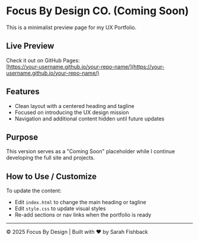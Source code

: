 # Focus By Design CO. (Coming Soon)

This is a minimalist preview page for my UX Portfolio.

## Live Preview

Check it out on GitHub Pages:  
[https://your-username.github.io/your-repo-name/](https://your-username.github.io/your-repo-name/)

## Features

- Clean layout with a centered heading and tagline
- Focused on introducing the UX design mission
- Navigation and additional content hidden until future updates

## Purpose

This version serves as a "Coming Soon" placeholder while I continue developing the full site and projects.

## How to Use / Customize

To update the content:
- Edit `index.html` to change the main heading or tagline
- Edit `style.css` to update visual styles
- Re-add sections or nav links when the portfolio is ready

---

© 2025 Focus By Design | Built with ❤️ by Sarah Fishback
